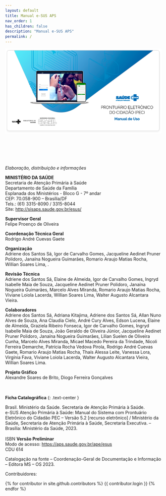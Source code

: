 ```yaml
---
layout: default
title: Manual e-SUS APS
nav_order: 1
has_children: false
description: "Manual e-SUS APS"
permalink: /
---
```



<img src="./index.png">
<br>
<br>
<br>
<br>
<br>
<br>

*Elaboração, distribuição e informações*<br>

**MINISTÉRIO DA SAÚDE**<br>
Secretaria de Atenção Primária à Saúde<br>
Departamento de Saúde da Família<br>
Esplanada dos Ministérios - Bloco G - 7º andar<br>
CEP: 70.058-900 – Brasília/DF<br>
Tels.: (61) 3315-8090 / 3315-8044<br>
Site: <http://sisaps.saude.gov.br/esus/><br>

**Supervisor Geral**<br>
Felipe Proenço de Oliveira

**Coordenação Técnica Geral**<br>
Rodrigo André Cuevas Gaete

**Organização**<br>
Adriene dos Santos Sá, Igor de Carvalho Gomes, Jacqueline Aedinet Pruner Polidoro, Janaína Nogueira Guimarães, Romario Araujo Matias Rocha, Willian Soares Lima, .

**Revisão Técnica**<br>
Adriene dos Santos Sá, Elaine de Almeida, Igor de Carvalho Gomes, Ingryd Isabelle Maia de Souza, Jacqueline Aedinet Pruner Polidoro, Janaína Nogueira Guimarães, Marcelo Alves Miranda, Romario Araujo Matias Rocha, Viviane Loiola Lacerda, Willian Soares Lima, Walter Augusto Alcantara Vieira.

**Colaboradores**<br>
Adriene dos Santos Sá, Adriana Kitajima, Adriene dos Santos Sá, Allan Nuno Alves de Souza, Ana Claudia Cielo, André Cury Alves, Edson Lucena, Elaine de Almeida, Graziela Ribeiro Fonseca,  Igor de Carvalho Gomes, Ingryd Isabelle Maia de Souza, João Geraldo de Oliveira Júnior, Jacqueline Aedinet Pruner Polidoro, Janaína Nogueira Guimarães, Lilian Suelen de Oliveira Cunha, Marcelo Alves Miranda, Micael Macedo Pereira da Trindade, Nicoli Ferreira Demarche, Patrícia Rocha Vedova Pirola, Rodrigo André Cuevas Gaete, Romario Araujo Matias Rocha, Thaís Alessa Leite, Vanessa Lora, Virgínia Fava, Viviane Loiola Lacerda, Walter Augusto Alcantara Vieira, Willian Soares Lima.

**Projeto Gráfico**<br>
Alexandre Soares de Brito, Diogo Ferreira Gonçalves
<br>
<br>
<br>

**Ficha Catalográfica**
{: .text-center }

Brasil. Ministério da Saúde. Secretaria de Atenção Primária à Saúde.<br>
e-SUS Atenção Primária à Saúde: Manual do Sistema com Prontuário Eletrônico do Cidadão PEC – Versão 5.2 [recurso eletrônico] / Ministério da Saúde, Secretaria de Atenção Primária à Saúde, Secretaria Executiva. – Brasília: Ministério da Saúde, 2023.<br>
<br>
ISBN **Versão Preliminar**<br>
Modo de acesso: <https://aps.saude.gov.br/ape/esus><br>
CDU 614<br>

Catalogação na fonte – Coordenação-Geral de Documentação e Informação – Editora MS – OS 2023.

Contribuidores:

{% for contributor in site.github.contributors %}
    {{ contributor.login }}
{% endfor %}
